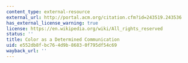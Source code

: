 ```yaml
---
content_type: external-resource
external_url: http://portal.acm.org/citation.cfm?id=243519.243536
has_external_license_warning: true
license: https://en.wikipedia.org/wiki/All_rights_reserved
status: ''
title: Color as a Determined Communication
uid: e552db8f-bc76-4d9b-8683-0f795df54c69
wayback_url: ''
---
```

